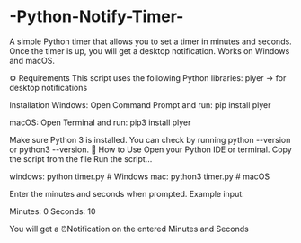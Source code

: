 # -Python-Notify-Timer-
A simple Python timer that allows you to set a timer in minutes and seconds. Once the timer is up, you will get a desktop notification. Works on Windows and macOS.

⚙️ Requirements
This script uses the following Python libraries:
plyer → for desktop notifications

Installation
Windows:
Open Command Prompt and run:
pip install plyer

macOS:
Open Terminal and run:
pip3 install plyer

Make sure Python 3 is installed. You can check by running python --version or python3 --version.
📝 How to Use
Open your Python IDE or terminal.
Copy the script from the file
Run the script...

windows: python timer.py  # Windows
mac: python3 timer.py # macOS


Enter the minutes and seconds when prompted.
Example input:

Minutes: 0
Seconds: 10

You will get a ⏰Notification on the entered Minutes and Seconds
